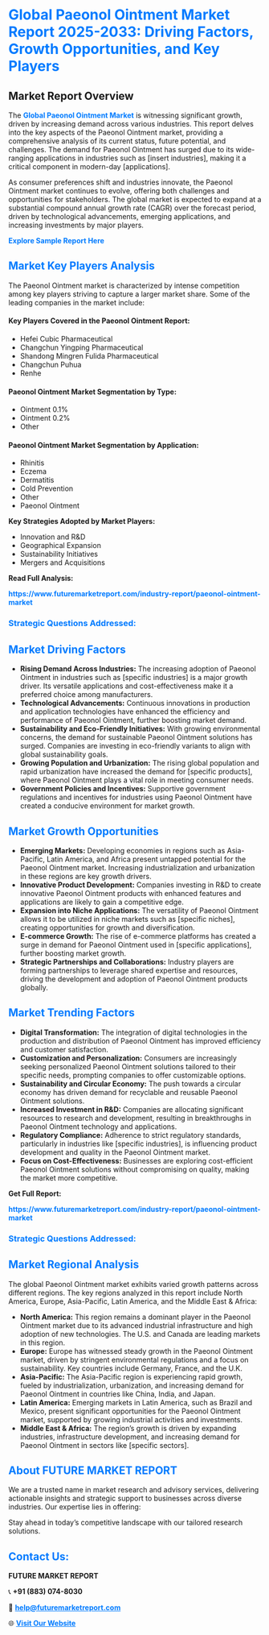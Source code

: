 <h1 style="color: #007BFF;">Global Paeonol Ointment Market Report 2025-2033: Driving Factors, Growth Opportunities, and Key Players</h1>

<section id="overview">
<h2>Market Report Overview</h2>
<p>The <a href="https://www.futuremarketreport.com/industry-report/paeonol-ointment-market" style="color: #007BFF; text-decoration: none;"><strong>Global Paeonol Ointment Market</strong></a> is witnessing significant growth, driven by increasing demand across various industries. This report delves into the key aspects of the Paeonol Ointment market, providing a comprehensive analysis of its current status, future potential, and challenges. The demand for Paeonol Ointment has surged due to its wide-ranging applications in industries such as [insert industries], making it a critical component in modern-day [applications].</p>
<p>As consumer preferences shift and industries innovate, the Paeonol Ointment market continues to evolve, offering both challenges and opportunities for stakeholders. The global market is expected to expand at a substantial compound annual growth rate (CAGR) over the forecast period, driven by technological advancements, emerging applications, and increasing investments by major players.</p>
</section>

<section id="overview">
<p><a href="https://www.futuremarketreport.com/request-sample/reportId=125734" style="color: #007BFF; text-decoration: none;"><strong>Explore Sample Report Here</strong></a></p>
</section>

<section id="key-players">
<h2 style="color: #007BFF;">Market Key Players Analysis</h2>
<p>The Paeonol Ointment market is characterized by intense competition among key players striving to capture a larger market share. Some of the leading companies in the market include:</p>
<h4>Key Players Covered in the Paeonol Ointment Report:</h4>
<ul><li>Hefei Cubic Pharmaceutical</li><li>Changchun Yingping Pharmaceutical</li><li>Shandong Mingren Fulida Pharmaceutical</li><li>Changchun Puhua</li><li>Renhe</li></ul>
<h4>Paeonol Ointment Market Segmentation by Type:</h4>
<ul><li>Ointment 0.1%</li><li>Ointment 0.2%</li><li>Other</li></ul>

<h4>Paeonol Ointment Market Segmentation by Application:</h4>
<ul><li>Rhinitis</li><li>Eczema</li><li>Dermatitis</li><li>Cold Prevention</li><li>Other</li><li>Paeonol Ointment</li></ul>
<p><strong>Key Strategies Adopted by Market Players:</strong></p>
<ul>
<li>Innovation and R&D</li>
<li>Geographical Expansion</li>
<li>Sustainability Initiatives</li>
<li>Mergers and Acquisitions</li>
</ul>
</section>

<section>
<p><strong>Read Full Analysis: </strong></p><a href="https://www.futuremarketreport.com/industry-report/paeonol-ointment-market" style="color: #007BFF; text-decoration: none;"><strong>https://www.futuremarketreport.com/industry-report/paeonol-ointment-market</strong></a>
<h3 style="color: #007BFF;">Strategic Questions Addressed:</h3>
</section>

<section id="driving-factors">
<h2 style="color: #007BFF;">Market Driving Factors</h2>
<ul>
<li><strong>Rising Demand Across Industries:</strong> The increasing adoption of Paeonol Ointment in industries such as [specific industries] is a major growth driver. Its versatile applications and cost-effectiveness make it a preferred choice among manufacturers.</li>
<li><strong>Technological Advancements:</strong> Continuous innovations in production and application technologies have enhanced the efficiency and performance of Paeonol Ointment, further boosting market demand.</li>
<li><strong>Sustainability and Eco-Friendly Initiatives:</strong> With growing environmental concerns, the demand for sustainable Paeonol Ointment solutions has surged. Companies are investing in eco-friendly variants to align with global sustainability goals.</li>
<li><strong>Growing Population and Urbanization:</strong> The rising global population and rapid urbanization have increased the demand for [specific products], where Paeonol Ointment plays a vital role in meeting consumer needs.</li>
<li><strong>Government Policies and Incentives:</strong> Supportive government regulations and incentives for industries using Paeonol Ointment have created a conducive environment for market growth.</li>
</ul>
</section>

<section id="growth-opportunities">
<h2 style="color: #007BFF;">Market Growth Opportunities</h2>
<ul>
<li><strong>Emerging Markets:</strong> Developing economies in regions such as Asia-Pacific, Latin America, and Africa present untapped potential for the Paeonol Ointment market. Increasing industrialization and urbanization in these regions are key growth drivers.</li>
<li><strong>Innovative Product Development:</strong> Companies investing in R&D to create innovative Paeonol Ointment products with enhanced features and applications are likely to gain a competitive edge.</li>
<li><strong>Expansion into Niche Applications:</strong> The versatility of Paeonol Ointment allows it to be utilized in niche markets such as [specific niches], creating opportunities for growth and diversification.</li>
<li><strong>E-commerce Growth:</strong> The rise of e-commerce platforms has created a surge in demand for Paeonol Ointment used in [specific applications], further boosting market growth.</li>
<li><strong>Strategic Partnerships and Collaborations:</strong> Industry players are forming partnerships to leverage shared expertise and resources, driving the development and adoption of Paeonol Ointment products globally.</li>
</ul>
</section>

<section id="trending-factors">
<h2 style="color: #007BFF;">Market Trending Factors</h2>
<ul>
<li><strong>Digital Transformation:</strong> The integration of digital technologies in the production and distribution of Paeonol Ointment has improved efficiency and customer satisfaction.</li>
<li><strong>Customization and Personalization:</strong> Consumers are increasingly seeking personalized Paeonol Ointment solutions tailored to their specific needs, prompting companies to offer customizable options.</li>
<li><strong>Sustainability and Circular Economy:</strong> The push towards a circular economy has driven demand for recyclable and reusable Paeonol Ointment solutions.</li>
<li><strong>Increased Investment in R&D:</strong> Companies are allocating significant resources to research and development, resulting in breakthroughs in Paeonol Ointment technology and applications.</li>
<li><strong>Regulatory Compliance:</strong> Adherence to strict regulatory standards, particularly in industries like [specific industries], is influencing product development and quality in the Paeonol Ointment market.</li>
<li><strong>Focus on Cost-Effectiveness:</strong> Businesses are exploring cost-efficient Paeonol Ointment solutions without compromising on quality, making the market more competitive.</li>
</ul>
</section>

<section>
<p><strong>Get Full Report: </strong></p><a href="https://www.futuremarketreport.com/industry-report/paeonol-ointment-market" style="color: #007BFF; text-decoration: none;"><strong>https://www.futuremarketreport.com/industry-report/paeonol-ointment-market</strong></a>
<h3 style="color: #007BFF;">Strategic Questions Addressed:</h3>
</section>


<section id="regional-analysis">
<h2 style="color: #007BFF;">Market Regional Analysis</h2>
<p>The global Paeonol Ointment market exhibits varied growth patterns across different regions. The key regions analyzed in this report include North America, Europe, Asia-Pacific, Latin America, and the Middle East & Africa:</p>
<ul>
<li><strong>North America:</strong> This region remains a dominant player in the Paeonol Ointment market due to its advanced industrial infrastructure and high adoption of new technologies. The U.S. and Canada are leading markets in this region.</li>
<li><strong>Europe:</strong> Europe has witnessed steady growth in the Paeonol Ointment market, driven by stringent environmental regulations and a focus on sustainability. Key countries include Germany, France, and the U.K.</li>
<li><strong>Asia-Pacific:</strong> The Asia-Pacific region is experiencing rapid growth, fueled by industrialization, urbanization, and increasing demand for Paeonol Ointment in countries like China, India, and Japan.</li>
<li><strong>Latin America:</strong> Emerging markets in Latin America, such as Brazil and Mexico, present significant opportunities for the Paeonol Ointment market, supported by growing industrial activities and investments.</li>
<li><strong>Middle East & Africa:</strong> The region’s growth is driven by expanding industries, infrastructure development, and increasing demand for Paeonol Ointment in sectors like [specific sectors].</li>
</ul>
</section>

<footer>
<h2 style="color: #007BFF;">About FUTURE MARKET REPORT</h2>
<p>We are a trusted name in market research and advisory services, delivering actionable insights and strategic support to businesses across diverse industries. Our expertise lies in offering:</p>

<p>Stay ahead in today’s competitive landscape with our tailored research solutions.</p>

<h2 style="color: #007BFF;">Contact Us:</h2>
<p><strong>FUTURE MARKET REPORT</strong></p>
<p>📞 <strong>+91 (883) 074-8030</strong></p>
<p>📧 <strong><a href="mailto:help@futuremarketreport.com" style="color: #007BFF;">help@futuremarketreport.com</a></strong></p>
<p>🌐 <strong><a href="https://www.futuremarketreport.com/" style="color: #007BFF;">Visit Our Website</a></strong></p>
</footer>